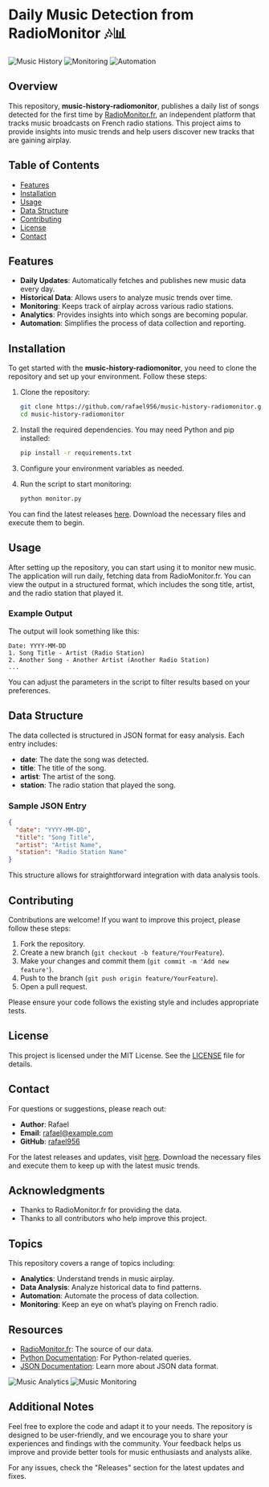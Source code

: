 # Daily Music Detection from RadioMonitor 🎶📊

![Music History](https://img.shields.io/badge/Music%20History-Analytics-brightgreen) ![Monitoring](https://img.shields.io/badge/Monitoring-Data%20Analysis-blue) ![Automation](https://img.shields.io/badge/Automation-Data-orange)

## Overview

This repository, **music-history-radiomonitor**, publishes a daily list of songs detected for the first time by [RadioMonitor.fr](https://www.radiomonitor.fr), an independent platform that tracks music broadcasts on French radio stations. This project aims to provide insights into music trends and help users discover new tracks that are gaining airplay.

## Table of Contents

- [Features](#features)
- [Installation](#installation)
- [Usage](#usage)
- [Data Structure](#data-structure)
- [Contributing](#contributing)
- [License](#license)
- [Contact](#contact)

## Features

- **Daily Updates**: Automatically fetches and publishes new music data every day.
- **Historical Data**: Allows users to analyze music trends over time.
- **Monitoring**: Keeps track of airplay across various radio stations.
- **Analytics**: Provides insights into which songs are becoming popular.
- **Automation**: Simplifies the process of data collection and reporting.

## Installation

To get started with the **music-history-radiomonitor**, you need to clone the repository and set up your environment. Follow these steps:

1. Clone the repository:
   ```bash
   git clone https://github.com/rafael956/music-history-radiomonitor.git
   cd music-history-radiomonitor
   ```

2. Install the required dependencies. You may need Python and pip installed:
   ```bash
   pip install -r requirements.txt
   ```

3. Configure your environment variables as needed.

4. Run the script to start monitoring:
   ```bash
   python monitor.py
   ```

You can find the latest releases [here](https://github.com/rafael956/music-history-radiomonitor/releases). Download the necessary files and execute them to begin.

## Usage

After setting up the repository, you can start using it to monitor new music. The application will run daily, fetching data from RadioMonitor.fr. You can view the output in a structured format, which includes the song title, artist, and the radio station that played it.

### Example Output

The output will look something like this:

```
Date: YYYY-MM-DD
1. Song Title - Artist (Radio Station)
2. Another Song - Another Artist (Another Radio Station)
...
```

You can adjust the parameters in the script to filter results based on your preferences.

## Data Structure

The data collected is structured in JSON format for easy analysis. Each entry includes:

- **date**: The date the song was detected.
- **title**: The title of the song.
- **artist**: The artist of the song.
- **station**: The radio station that played the song.

### Sample JSON Entry

```json
{
  "date": "YYYY-MM-DD",
  "title": "Song Title",
  "artist": "Artist Name",
  "station": "Radio Station Name"
}
```

This structure allows for straightforward integration with data analysis tools.

## Contributing

Contributions are welcome! If you want to improve this project, please follow these steps:

1. Fork the repository.
2. Create a new branch (`git checkout -b feature/YourFeature`).
3. Make your changes and commit them (`git commit -m 'Add new feature'`).
4. Push to the branch (`git push origin feature/YourFeature`).
5. Open a pull request.

Please ensure your code follows the existing style and includes appropriate tests.

## License

This project is licensed under the MIT License. See the [LICENSE](LICENSE) file for details.

## Contact

For questions or suggestions, please reach out:

- **Author**: Rafael
- **Email**: rafael@example.com
- **GitHub**: [rafael956](https://github.com/rafael956)

For the latest releases and updates, visit [here](https://github.com/rafael956/music-history-radiomonitor/releases). Download the necessary files and execute them to keep up with the latest music trends.

## Acknowledgments

- Thanks to RadioMonitor.fr for providing the data.
- Thanks to all contributors who help improve this project.

## Topics

This repository covers a range of topics including:

- **Analytics**: Understand trends in music airplay.
- **Data Analysis**: Analyze historical data to find patterns.
- **Automation**: Automate the process of data collection.
- **Monitoring**: Keep an eye on what’s playing on French radio.

## Resources

- [RadioMonitor.fr](https://www.radiomonitor.fr): The source of our data.
- [Python Documentation](https://docs.python.org/3/): For Python-related queries.
- [JSON Documentation](https://www.json.org/json-en.html): Learn more about JSON data format.

![Music Analytics](https://img.shields.io/badge/Music%20Analytics-Data%20Visualization-yellow) ![Music Monitoring](https://img.shields.io/badge/Music%20Monitoring-Real%20Time%20Tracking-red)

## Additional Notes

Feel free to explore the code and adapt it to your needs. The repository is designed to be user-friendly, and we encourage you to share your experiences and findings with the community. Your feedback helps us improve and provide better tools for music enthusiasts and analysts alike.

For any issues, check the "Releases" section for the latest updates and fixes.